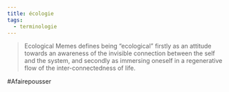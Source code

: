 ```yaml
---
title: écologie
tags:
  - terminologie
---
```


> Ecological Memes defines being “ecological” firstly as an attitude towards an awareness of the invisible connection between the self and the system, and secondly as immersing oneself in a regenerative flow of the inter-connectedness of life.

#Afairepousser 